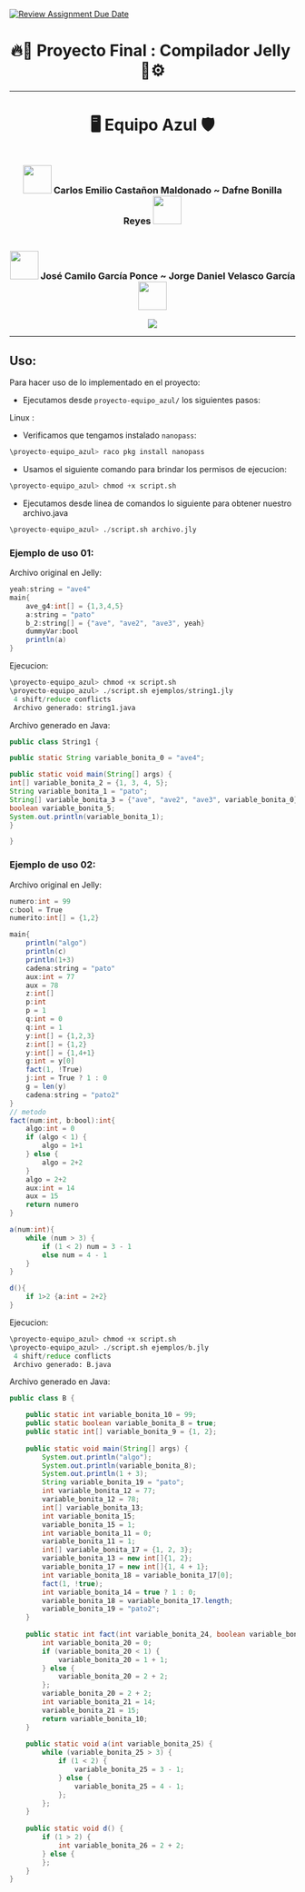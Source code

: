 [![Review Assignment Due Date](https://classroom.github.com/assets/deadline-readme-button-24ddc0f5d75046c5622901739e7c5dd533143b0c8e959d652212380cedb1ea36.svg)](https://classroom.github.com/a/g15yszWF)

<div align="center">

# 🔥🤖 **Proyecto Final : Compilador Jelly ​** 🧲⚙️

----
# 🖥️ **Equipo Azul** 🛡️

### <br> <img src="https://media.tenor.com/m6cM9lV-doYAAAAi/batman-batman-beyond.gif" width="50"> **Carlos Emilio Castañon Maldonado** ~ **Dafne Bonilla Reyes** <img src="https://media.tenor.com/EAAxkwW71WcAAAAi/pokemon-pokemon-black-and-white.gif" width="50"> <br> 

### <br> <img src="https://media.tenor.com/0hEQxK9tC7UAAAAi/club-penguin-dance.gif" width="50"> **José Camilo García Ponce** ~ **Jorge Daniel Velasco García** <img src="https://media.tenor.com/rI_0O_9AJ5sAAAAi/nyan-cat-poptart-cat.gif" width="50"> <br> 


[![](https://www.fightersgeneration.com/characters4/warmachine-win1.gif)](https://www.youtube.com/watch?v=pAgnJDJN4VA)

</div>
<!---
----
[Compilador-Jelly](https://github.com/Compiladores2024-2/proyecto-equipo_azul/assets/108638686/c6116d92-768f-49b9-bec9-534a9ef3c65a)



----
-->
## **En el presente proyecto implementamos:**

${\color{red}➣}$ Un proceso que traduce un árbol de sintaxis abstracta a código Java. 
El código que produce dicho árbol se obtiene de un archivo arbitrario example.jly con código en Jelly para y el resultado se escribe en un archivo example.java

${\color{red}➣}$ Un script para el compilador de jelly desde la línea de comandos.

${\color{red}➣}$ La extensión de el lenguaje desde la gramática para que nuestro lenguaje implemente cadenas, asi
mismo permite al lenguaje imprimir con println(e).

${\color{red}➣}$ La definición y uso de variables globales.

-------------

Los ejemplos de jelly se encuentran en:

```Python
         _nnnn_                      
        dGGGGMMb     ,"""""""""""""""""""""""""""""""""""""""""".
       @p~qp~~qMb    |      proyecto-equipo_azul/ejemplos/      |
       M|@||@) M|   _;..........................................'
       @,----.JM| -'
      JS^\__/  qKL
     dZP        qKRb
    dZP          qKKb
   fZP            SMMb
   HZM            MMMM
   FqM            MMMM
 __| ".        |\dS"cecm
 |    `.       | `' \Zq
_)      \.___.,|     .'
\____   )MMMMMM|   .'
     `-'       `--' dbr
```

<!---
ASCII recuperado de https://www.asciiart.eu/computers/linux
-->

--------

## **Uso:**

Para hacer uso de lo implementado en el proyecto:
- Ejecutamos desde `proyecto-equipo_azul/` los siguientes pasos:

Linux  : 

- Verificamos que tengamos instalado `nanopass`:

```Python
\proyecto-equipo_azul> raco pkg install nanopass
```

- Usamos el siguiente comando para brindar los permisos de ejecucion:

```Python
\proyecto-equipo_azul> chmod +x script.sh
```

- Ejecutamos desde linea de comandos lo siguiente para obtener nuestro archivo.java

```Python
\proyecto-equipo_azul> ./script.sh archivo.jly
```

### **Ejemplo de uso 01:**

Archivo original en Jelly:

```Java
yeah:string = "ave4"
main{
    ave_g4:int[] = {1,3,4,5}
    a:string = "pato"
    b_2:string[] = {"ave", "ave2", "ave3", yeah}
    dummyVar:bool
    println(a)
}
```

Ejecucion:

```Python
\proyecto-equipo_azul> chmod +x script.sh
\proyecto-equipo_azul> ./script.sh ejemplos/string1.jly
 4 shift/reduce conflicts
 Archivo generado: string1.java
```

Archivo generado en Java:

```Java
public class String1 {

public static String variable_bonita_0 = "ave4";

public static void main(String[] args) {
int[] variable_bonita_2 = {1, 3, 4, 5};
String variable_bonita_1 = "pato";
String[] variable_bonita_3 = {"ave", "ave2", "ave3", variable_bonita_0};
boolean variable_bonita_5;
System.out.println(variable_bonita_1);
}

}
```

### **Ejemplo de uso 02:**

Archivo original en Jelly:

```Java
numero:int = 99
c:bool = True
numerito:int[] = {1,2}

main{
    println("algo")
    println(c)
    println(1+3)
    cadena:string = "pato"
    aux:int = 77
    aux = 78
    z:int[]
    p:int
    p = 1
    q:int = 0
    q:int = 1
    y:int[] = {1,2,3}
    z:int[] = {1,2}
    y:int[] = {1,4+1}
    g:int = y[0]
    fact(1, !True)
    j:int = True ? 1 : 0
    g = len(y)
    cadena:string = "pato2"
}
// metodo
fact(num:int, b:bool):int{
    algo:int = 0
    if (algo < 1) {
        algo = 1+1
    } else {
        algo = 2+2
    }
    algo = 2+2
    aux:int = 14
    aux = 15
    return numero
}

a(num:int){
    while (num > 3) {
        if (1 < 2) num = 3 - 1
        else num = 4 - 1
    }
}

d(){
    if 1>2 {a:int = 2+2}
}
```

Ejecucion:

```Python
\proyecto-equipo_azul> chmod +x script.sh
\proyecto-equipo_azul> ./script.sh ejemplos/b.jly
 4 shift/reduce conflicts
 Archivo generado: B.java
```

Archivo generado en Java:

```Java
public class B {

    public static int variable_bonita_10 = 99;
    public static boolean variable_bonita_8 = true;
    public static int[] variable_bonita_9 = {1, 2};
    
    public static void main(String[] args) {
        System.out.println("algo");
        System.out.println(variable_bonita_8);
        System.out.println(1 + 3);
        String variable_bonita_19 = "pato";
        int variable_bonita_12 = 77;
        variable_bonita_12 = 78;
        int[] variable_bonita_13;
        int variable_bonita_15;
        variable_bonita_15 = 1;
        int variable_bonita_11 = 0;
        variable_bonita_11 = 1;
        int[] variable_bonita_17 = {1, 2, 3};
        variable_bonita_13 = new int[]{1, 2};
        variable_bonita_17 = new int[]{1, 4 + 1};
        int variable_bonita_18 = variable_bonita_17[0];
        fact(1, !true);
        int variable_bonita_14 = true ? 1 : 0;
        variable_bonita_18 = variable_bonita_17.length;
        variable_bonita_19 = "pato2";
    }
    
    public static int fact(int variable_bonita_24, boolean variable_bonita_23) {
        int variable_bonita_20 = 0;
        if (variable_bonita_20 < 1) {
            variable_bonita_20 = 1 + 1;
        } else {
            variable_bonita_20 = 2 + 2;
        };
        variable_bonita_20 = 2 + 2;
        int variable_bonita_21 = 14;
        variable_bonita_21 = 15;
        return variable_bonita_10;
    }
    
    public static void a(int variable_bonita_25) {
        while (variable_bonita_25 > 3) {
            if (1 < 2) {
                variable_bonita_25 = 3 - 1;
            } else {
                variable_bonita_25 = 4 - 1;
            };
        };
    }
    
    public static void d() {
        if (1 > 2) {
            int variable_bonita_26 = 2 + 2;
        } else {
        };
    }
}
```

